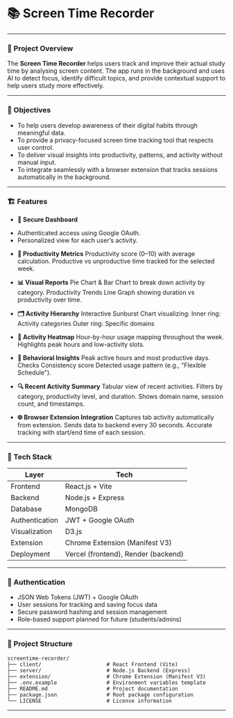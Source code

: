# 📚 Screen Time Recorder

---

### 🧠 Project Overview

The **Screen Time Recorder** helps users track and improve their actual study time by analysing screen content. The app runs in the background and uses AI to detect focus, identify difficult topics, and provide contextual support to help users study more effectively.

---

### 🎯 Objectives

- To help users develop awareness of their digital habits through meaningful data.
- To provide a privacy-focused screen time tracking tool that respects user control.
- To deliver visual insights into productivity, patterns, and activity without manual input.
- To integrate seamlessly with a browser extension that tracks sessions automatically in the background.

---

### 🏗️ Features

- **🔐 Secure Dashboard**

* Authenticated access using Google OAuth.
* Personalized view for each user’s activity.

- **🧾 Productivity Metrics**
  Productivity score (0–10) with average calculation.
  Productive vs unproductive time tracked for the selected week.

- **📊 Visual Reports**
  Pie Chart & Bar Chart to break down activity by category.
  Productivity Trends Line Graph showing duration vs productivity over time.

- **🗂️ Activity Hierarchy**
  Interactive Sunburst Chart visualizing:
  Inner ring: Activity categories
  Outer ring: Specific domains

- **📆 Activity Heatmap**
  Hour-by-hour usage mapping throughout the week.
  Highlights peak hours and low-activity slots.

- **🧠 Behavioral Insights**
  Peak active hours and most productive days.
  Checks Consistency score
  Detected usage pattern (e.g., "Flexible Schedule").

- **🔍 Recent Activity Summary**
  Tabular view of recent activities.
  Filters by category, productivity level, and duration.
  Shows domain name, session count, and timestamps.

- **🌐 Browser Extension Integration**
  Captures tab activity automatically from extension.
  Sends data to backend every 30 seconds.
  Accurate tracking with start/end time of each session.

---

### 🔧 Tech Stack

| Layer          | Tech                                |
| -------------- | ----------------------------------- |
| Frontend       | React.js + Vite                     |
| Backend        | Node.js + Express                   |
| Database       | MongoDB                             |
| Authentication | JWT + Google OAuth                  |
| Visualization  | D3.js                               |
| Extension      | Chrome Extension (Manifest V3)      |
| Deployment     | Vercel (frontend), Render (backend) |

---

### 🔐 Authentication

- JSON Web Tokens (JWT) + Google OAuth
- User sessions for tracking and saving focus data
- Secure password hashing and session management
- Role-based support planned for future (students/admins)

---

### 📁 Project Structure

```shell
screentime-recorder/
├── client/                     # React Frontend (Vite)
├── server/                     # Node.js Backend (Express)
├── extension/                  # Chrome Extension (Manifest V3)
├── .env.example                # Environment variables template
├── README.md                   # Project documentation
├── package.json                # Root package configuration
└── LICENSE                     # License information
```
---

